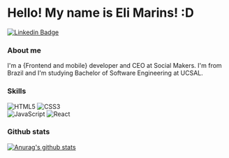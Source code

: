 # Hello! My name is Eli Marins! :D

[![Linkedin Badge](https://img.shields.io/badge/-LinkedIn-blue?style=flat-square&logo=Linkedin&logoColor=white&link=https://www.linkedin.com/in/elimarins/)](https://www.linkedin.com/in/eli-marins-70563a160/)

### About me
I'm a {Frontend and mobile} developer and CEO at Social Makers. I'm from Brazil and I'm studying Bachelor of Software Engineering at UCSAL. 

### Skills

![HTML5](https://img.shields.io/badge/-HTML5-E34F26?style=flat-square&logo=html5&logoColor=white)
![CSS3](https://img.shields.io/badge/-CSS3-549FDE?style=flat-square&logo=css3&logoColor=white)  
![JavaScript](https://img.shields.io/badge/-JavaScript-F7B93E?style=flat-square&logo=javascript&logoColor=fff)
![React](https://img.shields.io/badge/-React-1846EB?style=flat-square&logo=react&logoColor=fff)


### Github stats
[![Anurag's github stats](https://github-readme-stats.vercel.app/api?username=EliMarins&theme=tokyonight)](https://github.com/anuraghazra/github-readme-stats)
